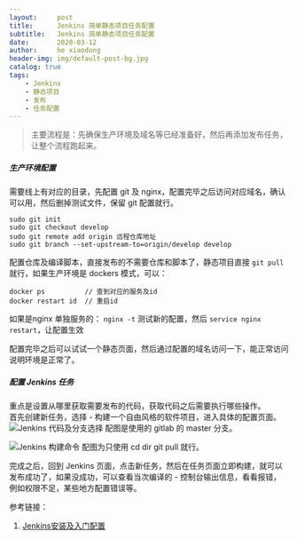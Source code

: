 ```yaml
---
layout:     post
title:      Jenkins 简单静态项目任务配置
subtitle:   Jenkins 简单静态项目任务配置
date:       2020-03-12
author:     he xiaodong
header-img: img/default-post-bg.jpg
catalog: true
tags:
    - Jenkins
    - 静态项目
    - 发布
    - 任务配置
---
```


> 主要流程是：先确保生产环境及域名等已经准备好，然后再添加发布任务，让整个流程跑起来。

##### 生产环境配置
需要线上有对应的目录，先配置 git 及 nginx，配置完毕之后访问对应域名，确认可以用，然后删掉测试文件，保留 git 配置就行。
```shell
sudo git init
sudo git checkout develop
sudo git remote add origin 远程仓库地址
sudo git branch --set-upstream-to=origin/develop develop
```

配置仓库及编译脚本，直接发布的不需要仓库和脚本了，静态项目直接 `git pull` 就行，如果生产环境是 dockers 模式，可以：
```shell
docker ps          // 查到对应的服务及id
docker restart id  // 重启id
```

如果是nginx 单独服务的：
`nginx -t` 测试新的配置，然后 `service nginx restart`，让配置生效

配置完毕之后可以试试一个静态页面，然后通过配置的域名访问一下，能正常访问说明环境是正常了。


##### 配置 Jenkins 任务
重点是设置从哪里获取需要发布的代码，获取代码之后需要执行哪些操作。<br />
首先创建新任务，选择 - 构建一个自由风格的软件项目，进入具体的配置页面。
![Jenkins 代码及分支选择](https://alpha2016.github.io/img/2020-03-13-jenkins-code.png)
配图是使用的 gitlab 的 master 分支。

![Jenkins 构建命令](https://alpha2016.github.io/img/2020-03-13-jenkins-build.png)
配图为只使用 cd dir git pull 就行。

完成之后，回到 Jenkins 页面，点击新任务，然后在任务页面立即构建，就可以发布成功了，如果没成功，可以查看当次编译的 - 控制台输出信息，看看报错，例如权限不足，某些地方配置错误等。

参考链接：
1. [Jenkins安装及入门配置](https://www.jianshu.com/p/400b4516b98e)
